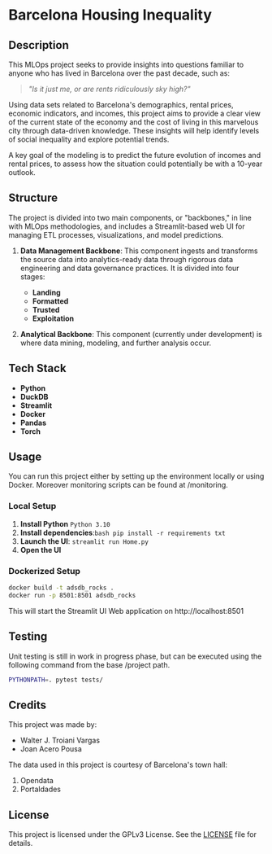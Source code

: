 # Barcelona Housing Inequality

## Description

This MLOps project seeks to provide insights into questions familiar to anyone who has lived in Barcelona over the past decade, such as:

> _"Is it just me, or are rents ridiculously sky high?"_

Using data sets related to Barcelona's demographics, rental prices, economic indicators, and incomes, this project aims to provide a clear view of the current state of the economy and the cost of living in this marvelous city through data-driven knowledge. These insights will help identify levels of social inequality and explore potential trends.

A key goal of the modeling is to predict the future evolution of incomes and rental prices, to assess how the situation could potentially be with a 10-year outlook. 

## Structure

The project is divided into two main components, or "backbones," in line with MLOps methodologies, and includes a Streamlit-based web UI for managing ETL processes, visualizations, and model predictions.

1. **Data Management Backbone**: This component ingests and transforms the source data into analytics-ready data through rigorous data engineering and data governance practices. It is divided into four stages:
   - **Landing**
   - **Formatted**
   - **Trusted**
   - **Exploitation**

2. **Analytical Backbone**: This component (currently under development) is where data mining, modeling, and further analysis occur.

## Tech Stack

- **Python**
- **DuckDB**
- **Streamlit**
- **Docker** 
- **Pandas**
- **Torch**

## Usage

You can run this project either by setting up the environment locally or using Docker. Moreover monitoring scripts can be found at /monitoring.

### Local Setup

1. **Install Python** ```Python 3.10```
2. **Install dependencies**:```bash pip install -r requirements txt```
3. **Launch the UI**: ```streamlit run Home.py``` 
4. **Open the UI**

### Dockerized Setup 
```bash
docker build -t adsdb_rocks .
docker run -p 8501:8501 adsdb_rocks
```

This will start the Streamlit UI Web application on http://localhost:8501

## Testing 

Unit testing is still in work in progress phase, but can be executed using the following command from the base /project path. 

```sh
PYTHONPATH=. pytest tests/
```

## Credits
This project was made by: 

- Walter J. Troiani Vargas 
- Joan Acero Pousa

The data used in this project is courtesy of Barcelona's town hall:
1. Opendata 
2. Portaldades 

## License
This project is licensed under the GPLv3 License. See the [LICENSE](../LICENSE) file for details.
